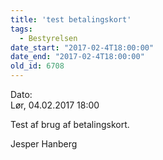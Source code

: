 ```yaml
---
title: 'test betalingskort'
tags:
  - Bestyrelsen
date_start: "2017-02-4T18:00:00"
date_end: "2017-02-4T18:00:00"
old_id: 6708
---
```

<div class="field field-type-datetime field-field-tidspunkt">
    <div class="field-items">
            <div class="field-item odd">
                      <div class="field-label-inline-first">
              Dato:&nbsp;</div>
                    Lør, 04.02.2017 18:00        </div>
        </div>
</div>


Test af brug af betalingskort.

Jesper Hanberg